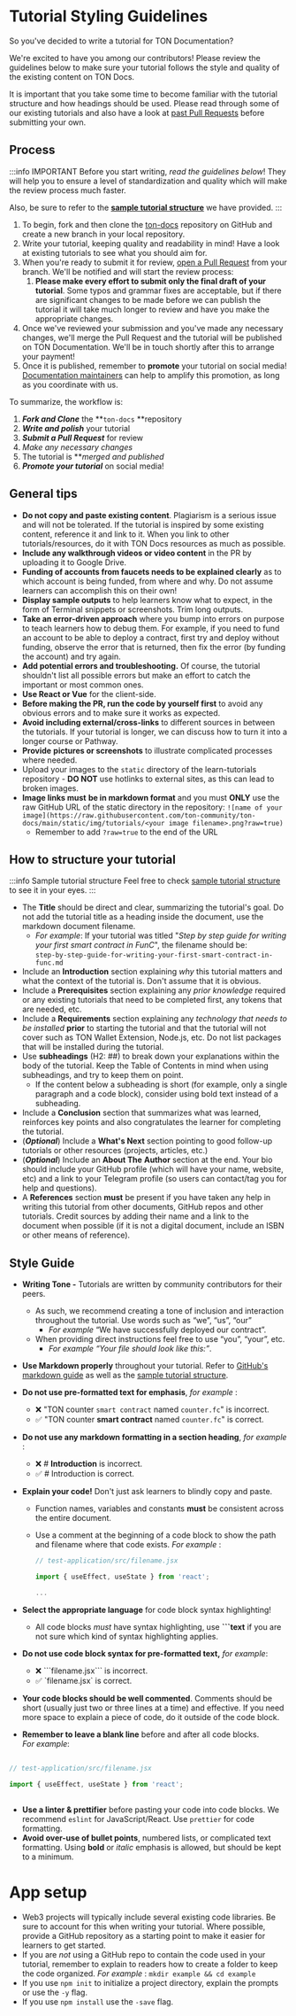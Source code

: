 # Tutorial Styling Guidelines

So you've decided to write a tutorial for TON Documentation?

We're excited to have you among our contributors! Please review the guidelines below to make sure your tutorial follows the style and quality of the existing content on TON Docs.

It is important that you take some time to become familiar with the tutorial structure and how headings should be used. Please read through some of our existing tutorials and also have a look at [past Pull Requests](https://github.com/ton-community/ton-docs/pulls?q=is%3Apr+is%3Aclosed) before submitting your own.

## Process

:::info IMPORTANT
Before you start writing, *read the guidelines below*! They will help you to ensure a level of standardization and quality which will make the review process much faster.

Also, be sure to refer to the [**sample tutorial structure**](/contribute/sample-tutorial) we have provided.
:::

1. To begin, fork and then clone the [ton-docs](https://github.com/ton-community/ton-docs/) repository on GitHub and create a new branch in your local repository.
2. Write your tutorial, keeping quality and readability in mind! Have a look at existing tutorials to see what you should aim for.
3. When you're ready to submit it for review, [open a Pull Request](https://docs.github.com/en/pull-requests/collaborating-with-pull-requests/proposing-changes-to-your-work-with-pull-requests/creating-a-pull-request) from your branch. We'll be notified and will start the review process:
    1. **Please make every effort to submit only the final draft of your tutorial**. Some typos and grammar fixes are acceptable, but if there are significant changes to be made before we can publish the tutorial it will take much longer to review and have you make the appropriate changes.
4. Once we've reviewed your submission and you've made any necessary changes, we'll merge the Pull Request and the tutorial will be published on TON Documentation. We'll be in touch shortly after this to arrange your payment!
5. Once it is published, remember to **promote** your tutorial on social media! [Documentation maintainers](/contribute/maintainers) can help to amplify this promotion, as long as you coordinate with us.

To summarize, the workflow is:  
1. ***Fork and Clone*** the **`ton-docs` **repository
2. ***Write and polish*** your tutorial
3. ***Submit a Pull Request*** for review
4. *Make any necessary changes* 
5. The tutorial is ***merged and published* 
6. ***Promote your tutorial*** on social media!

## General tips

- **Do not copy and paste existing content**. Plagiarism is a serious issue and will not be tolerated. If the tutorial is inspired by some existing content, reference it and link to it. When you link to other tutorials/resources, do it with TON Docs resources as much as possible.
- **Include any walkthrough videos or video content** in the PR by uploading it to Google Drive.
- **Funding of accounts from faucets needs to be explained clearly** as to which account is being funded, from where and why. Do not assume learners can accomplish this on their own!
- **Display sample outputs** to help learners know what to expect, in the form of Terminal snippets or screenshots. Trim long outputs.
- **Take an error-driven approach** where you bump into errors on purpose to teach learners how to debug them. For example, if you need to fund an account to be able to deploy a contract, first try and deploy without funding, observe the error that is returned, then fix the error (by funding the account) and try again.
- **Add potential errors and troubleshooting.** Of course, the tutorial shouldn't list all possible errors but make an effort to catch the important or most common ones.
- **Use React or Vue** for the client-side.
- **Before making the PR, run the code by yourself first** to avoid any obvious errors and to make sure it works as expected.
- **Avoid including external/cross-links** to different sources in between the tutorials. If your tutorial is longer, we can discuss how to turn it into a longer course or Pathway.
- **Provide** **pictures or screenshots** to illustrate complicated processes where needed.
- Upload your images to the `static` directory of the learn-tutorials repository - **DO NOT** use hotlinks to external sites, as this can lead to broken images.
- **Image links must** **be in markdown format** and you must **ONLY** use the raw GitHub URL of the static directory in the repository: `![name of your image](https://raw.githubusercontent.com/ton-community/ton-docs/main/static/img/tutorials/<your image filename>.png?raw=true)`
    - Remember to add `?raw=true` to the end of the URL

## How to structure your tutorial

:::info Sample tutorial structure
Feel free to check [sample tutorial structure](/contribute/sample-tutorial) to see it in your eyes.
:::

- The **Title** should be direct and clear, summarizing the tutorial's goal. Do not add the tutorial title as a heading inside the document, use the markdown document filename.
  - *For example*: If your tutorial was titled "_Step by step guide for writing your first smart contract in FunC_", the filename should be:  
  `step-by-step-guide-for-writing-your-first-smart-contract-in-func.md`
- Include an **Introduction** section explaining *why* this tutorial matters and what the context of the tutorial is. Don't assume that it is obvious.
- Include a **Prerequisites** section explaining any *prior knowledge* required or any existing tutorials that need to be completed first, any tokens that are needed, etc.
- Include a **Requirements** section explaining any *technology that needs to be installed* **prior** to starting the tutorial and that the tutorial will not cover such as TON Wallet Extension, Node.js, etc. Do not list packages that will be installed during the tutorial.
- Use **subheadings** (H2: ##) to break down your explanations within the body of the tutorial. Keep the Table of Contents in mind when using subheadings, and try to keep them on point.
    - If the content below a subheading is short (for example, only a single paragraph and a code block), consider using bold text instead of a subheading.
- Include a **Conclusion** section that summarizes what was learned, reinforces key points and also congratulates the learner for completing the tutorial.
- (***Optional***) Include a **What's Next** section pointing to good follow-up tutorials or other resources (projects, articles, etc.)
- (***Optional***) Include an **About The** **Author** section at the end. Your bio should include your GitHub profile (which will have your name, website, etc) and a link to your Telegram profile (so users can contact/tag you for help and questions).
- A **References** section **must** be present if you have taken any help in writing this tutorial from other documents, GitHub repos and other tutorials. Credit sources by adding their name and a link to the document when possible (if it is not a digital document, include an ISBN or other means of reference).

## Style Guide

- **Writing Tone -** Tutorials are written by community contributors for their peers. 
  - As such, we recommend creating a tone of inclusion and interaction throughout the tutorial. Use words such as “we”, “us”, “our”
    - _For example_ “We have successfully deployed our contract”.
  - When providing direct instructions feel free to use “you”, “your”, etc.
    - _For example_ *“*Your file should look like this:*”*.
- **Use Markdown properly** throughout your tutorial. Refer to [GitHub's markdown guide](https://guides.github.com/features/mastering-markdown/) as well as the [sample tutorial structure](/contribute/sample-tutorial).
- **Do not use pre-formatted text for emphasis**, *for example* :
    - ❌ "TON counter `smart contract` named `counter.fc`" is incorrect.
    - ✅ "TON counter **smart contract** named `counter.fc`" is correct.
- **Do not use any markdown formatting in a section heading**, *for example* :
    - ❌ # **Introduction** is incorrect.
    - ✅ # Introduction is correct.
- **Explain your code!** Don't just ask learners to blindly copy and paste.
    - Function names, variables and constants **must** be consistent across the entire document.
    - Use a comment at the beginning of a code block to show the path and filename where that code exists. *For example* :

        ```jsx
        // test-application/src/filename.jsx
        
        import { useEffect, useState } from 'react';
        
        ...
        ```

- **Select the appropriate language** for code block syntax highlighting!
    - All code blocks *must* have syntax highlighting, use **```text** if you are not sure which kind of syntax highlighting applies.
- **Do not use code block syntax for pre-formatted text,** *for example*:
    - ❌ \```filename.jsx\``` is incorrect.
    - ✅ \`filename.jsx\` is correct.
- **Your code blocks should be well commented**. Comments should be short (usually just two or three lines at a time) and effective. If you need more space to explain a piece of code, do it outside of the code block.
- **Remember to leave a blank line** before and after all code blocks.  
  *For example*:

```jsx  
  
// test-application/src/filename.jsx  
  
import { useEffect, useState } from 'react';
  
```  

  
- **Use a linter & prettifier** before pasting your code into code blocks. We recommend `eslint` for JavaScript/React. Use `prettier` for code formatting.
- **Avoid over-use of bullet points**, numbered lists, or complicated text formatting. Using **bold** or *italic* emphasis is allowed, but should be kept to a minimum.

# **App setup**

- Web3 projects will typically include several existing code libraries. Be sure to account for this when writing your tutorial. Where possible, provide a GitHub repository as a starting point to make it easier for learners to get started.
- If you are *not* using a GitHub repo to contain the code used in your tutorial, remember to explain to readers how to create a folder to keep the code organized. 
*For example* : `mkdir example && cd example`
- If you use `npm init` to initialize a project directory, explain the prompts or use the `-y` flag.
- If you use `npm install` use the `-save` flag.
